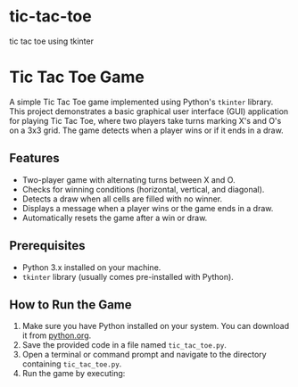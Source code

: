 # tic-tac-toe
tic tac toe using tkinter


# Tic Tac Toe Game

A simple Tic Tac Toe game implemented using Python's `tkinter` library. This project demonstrates a basic graphical user interface (GUI) application for playing Tic Tac Toe, where two players take turns marking X's and O's on a 3x3 grid. The game detects when a player wins or if it ends in a draw.

## Features

- Two-player game with alternating turns between X and O.
- Checks for winning conditions (horizontal, vertical, and diagonal).
- Detects a draw when all cells are filled with no winner.
- Displays a message when a player wins or the game ends in a draw.
- Automatically resets the game after a win or draw.

## Prerequisites

- Python 3.x installed on your machine.
- `tkinter` library (usually comes pre-installed with Python).

## How to Run the Game

1. Make sure you have Python installed on your system. You can download it from [python.org](https://www.python.org/downloads/).
2. Save the provided code in a file named `tic_tac_toe.py`.
3. Open a terminal or command prompt and navigate to the directory containing `tic_tac_toe.py`.
4. Run the game by executing:
